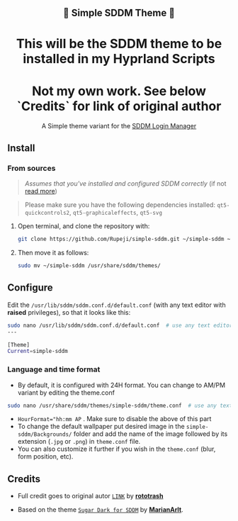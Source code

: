 <h2 align="center">🗼 Simple SDDM Theme 🗼</h2>

<h1 align="center"> This will be the SDDM theme to be installed in my Hyprland Scripts</h1>
<h1 align="center"> Not my own work. See below `Credits` for link of original author </h1>


<p align=center>
A Simple theme variant for the <a href="https://github.com/sddm/sddm">SDDM Login Manager</a>
</p>

## Install
### From sources
> _Assumes that you've installed and configured SDDM correctly_ (if not [read more](https://wiki.archlinux.org/title/SDDM))

>  Please make sure you have the following dependencies installed:
>  `qt5-quickcontrols2`, `qt5-graphicaleffects`, `qt5-svg` 

1. Open terminal, and clone the repository with:

   ```bash
   git clone https://github.com/Rupeji/simple-sddm.git ~/simple-sddm ~/simple-sddm
   ```

2. Then move it as follows:

   ```bash
   sudo mv ~/simple-sddm /usr/share/sddm/themes/
   ```

## Configure

Edit the `/usr/lib/sddm/sddm.conf.d/default.conf` (with any text editor with **raised** privileges), so that it looks like this:

```bash
sudo nano /usr/lib/sddm/sddm.conf.d/default.conf  # use any text editor with raised privileges
---

[Theme]
Current=simple-sddm
   ```

### Language and time format
- By default, it is configured with 24H format. You can change to AM/PM variant by editing the theme.conf
```bash
sudo nano /usr/share/sddm/themes/simple-sddm/theme.conf  # use any text editor with raised privileges
```
- `HourFormat="hh:mm AP` . Make sure to disable the above of this part
- To change the default wallpaper put desired image in the `simple-sddm/Backgrounds/` folder and add the name of the image followed by its extension (`.jpg` or `.png`) in `theme.conf` file.
- You can also customize it further if you wish in the `theme.conf`
(blur, form position, etc).




## Credits
- Full credit goes to original autor [`LINK`](https://github.com/rototrash/tokyo-night-sddm) by [**rototrash**](https://github.com/rototrash)

- Based on the theme [`Sugar Dark for SDDM`](https://github.com/MarianArlt/sddm-sugar-dark) by [**MarianArlt**](https://github.com/MarianArlt).


